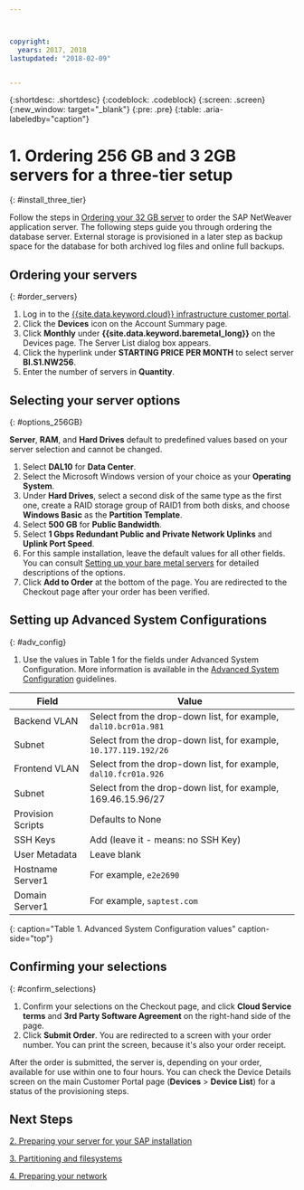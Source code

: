 ```yaml
---



copyright:
  years: 2017, 2018
lastupdated: "2018-02-09"


---
```


{:shortdesc: .shortdesc}
{:codeblock: .codeblock}
{:screen: .screen}
{:new_window: target="_blank"}
{:pre: .pre}
{:table: .aria-labeledby="caption"}

# 1. Ordering  256 GB and 3 2GB servers for a three-tier setup
{: #install_three_tier}

Follow the steps in [Ordering your 32 GB server](/docs/infrastructure/sap-netweaver-ms-qrg/ms-set-up-infrastructure-32GB.html#order_32GB) to order the SAP NetWeaver application server. The following steps guide you through ordering the database server. External storage is provisioned in a later step as backup space for the database for both archived log files and online full backups.

## Ordering your servers
{: #order_servers}

1. Log in to the [{{site.data.keyword.cloud}} infrastructure customer portal](https://control.softlayer.com).
2. Click the **Devices** icon on the Account Summary page.
3. Click **Monthly** under **{{site.data.keyword.baremetal_long}}** on the Devices page. The Server List dialog box appears.
4. Click the hyperlink under **STARTING PRICE PER MONTH** to select server **BI.S1.NW256**.
5. Enter the number of servers in **Quantity**.

## Selecting your server options
{: #options_256GB}

**Server**, **RAM**, and **Hard Drives** default to predefined values based on your server selection and cannot be changed.
1. Select **DAL10** for **Data Center**.
2. Select the Microsoft Windows version of your choice as your **Operating System**.
3. Under **Hard Drives**, select a second disk of the same type as the first one, create a RAID storage group of RAID1 from both disks, and choose **Windows Basic** as the **Partition Template**.
4. Select **500 GB** for **Public Bandwidth**.
5. Select **1 Gbps Redundant Public and Private Network Uplinks** and **Uplink Port Speed**.
6. For this sample installation, leave the default values for all other fields. You can consult [Setting up your bare metal servers](https://console.bluemix.net/docs/bare-metal/configuring.html#setting-up-your-bare-metal-servers) for detailed descriptions of the options.
7. Click **Add to Order** at the bottom of the page. You are redirected to the Checkout page after your order has been verified.

## Setting up Advanced System Configurations
{: #adv_config}

1. Use the values in Table 1 for the fields under Advanced System Configuration. More information is available in the [Advanced System Configuration](https://console.bluemix.net/docs/bare-metal/configuring.html#advanced-system-configuration) guidelines.

|              Field               |      Value                                                           |
| -------------------------------- | -------------------------------------------------------------------- |
|Backend VLAN                      | Select from the drop-down list, for example, `dal10.bcr01a.981`      |
|Subnet                            | Select from the drop-down list, for example, `10.177.119.192/26`     |
|Frontend VLAN                     | Select from the drop-down list, for example, `dal10.fcr01a.926`      |
|Subnet                            | Select from the drop-down list, for example, 169.46.15.96/27         |
|Provision Scripts                 | Defaults to None                                                     |
|SSH Keys                          | Add (leave it - means: no SSH Key)                                   |
|User Metadata                     | Leave blank                                                          |
|Hostname Server1                  | For example, `e2e2690`                                               |
|Domain Server1                    | For example, `saptest.com`                                           |
{: caption="Table 1. Advanced System Configuration values" caption-side="top"}

## Confirming your selections
{: #confirm_selections}

1. Confirm your selections on the Checkout page, and click **Cloud Service terms** and **3rd Party Software Agreement** on the right-hand side of the page.
2. Click **Submit Order**. You are redirected to a screen with your order number. You can print the screen, because it's also your order receipt.

After the order is submitted, the server is, depending on your order, available for use within one to four hours. You can check the Device Details screen on the main Customer Portal page (**Devices** > **Device List**) for a status of the provisioning steps. 

## Next Steps

  [2. Preparing your server for your SAP installation](/docs/infrastructure/sap-netweaver-ms-qrg/ms-prepare-server-256GB.html)
  
  [3. Partitioning and filesystems](/docs/infrastructure/sap-netweaver-ms-qrg/ms-partition-256GB.html)
  
  [4. Preparing your network](/docs/infrastructure/sap-netweaver-ms-qrg/ms-prepare-network.html#network)
